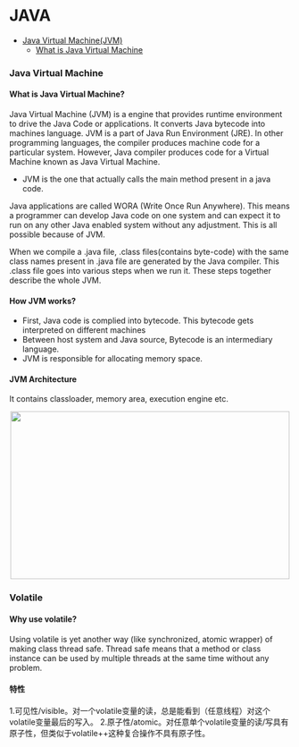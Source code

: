 # JAVA
* [Java Virtual Machine(JVM)](#Java-Virtual-Machine)
  * [What is Java Virtual Machine](#What-is-Java_Virtual_Machine-?)
  



### Java Virtual Machine
#### What is Java Virtual Machine?
Java Virtual Machine (JVM) is a engine that provides runtime environment to drive the Java Code or applications. It converts Java bytecode into machines language. JVM is a part of Java Run Environment (JRE). In other programming languages, the compiler produces machine code for a particular system. However, Java compiler produces code for a Virtual Machine known as Java Virtual Machine.

- JVM is the one that actually calls the main method present in a java code. 

Java applications are called WORA (Write Once Run Anywhere). This means a programmer can develop Java code on one system and can expect it to run on any other Java enabled system without any adjustment. This is all possible because of JVM.

When we compile a .java file, .class files(contains byte-code) with the same class names present in .java file are generated by the Java compiler. This .class file goes into various steps when we run it. These steps together describe the whole JVM.

#### How JVM works?
- First, Java code is complied into bytecode. This bytecode gets interpreted on different machines
- Between host system and Java source, Bytecode is an intermediary language.
- JVM is responsible for allocating memory space.

#### JVM Architecture
It contains classloader, memory area, execution engine etc.

<div align="center">
<img src="https://www.guru99.com/images/1/2.png" width="500" height="300"></img>
</div>

### Volatile
#### Why use volatile?
Using volatile is yet another way (like synchronized, atomic wrapper) of making class thread safe. Thread safe means that a method or class instance can be used by multiple threads at the same time without any problem.

#### 特性
1.可见性/visible。对一个volatile变量的读，总是能看到（任意线程）对这个volatile变量最后的写入。
2.原子性/atomic。对任意单个volatile变量的读/写具有原子性，但类似于volatile++这种复合操作不具有原子性。

<img src=""></img>



